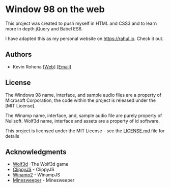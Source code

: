 # Window 98 on the web 

This project was created to push myself in HTML and CSS3 and to learn more in depth jQuery and Babel ES6.

I have adapted this as my personal website on https://rahul.io. Check it out.


## Authors

* Kevin Rohena [[Web]](https://github.com/chenparadise) [[Email]](mailto:chen@paradise.com)

## License


The Windows 98 name, interface, and sample audio files are a property of
Microsoft Corporation, the code within the project is released under the [MIT
License].

The Winamp name, interface, and, sample audio file are purely property of Nullsoft.
Wolf3d name, interface and assets are a property of id software.

This project is licensed under the MIT License - see the [LICENSE.md](LICENSE.md) file for details

## Acknowledgments

* [Wolf3d](https://github.com/jseidelin/wolf3d) -The Wolf3d game
* [ClippyJS](https://github.com/smore-inc/clippy.js) - ClippyJS 
* [Winamp2](https://github.com/captbaritone/winamp2-js) - WinampJS 
* [Minesweeper](http://www.freeminesweeper.org/) - Minesweeper
